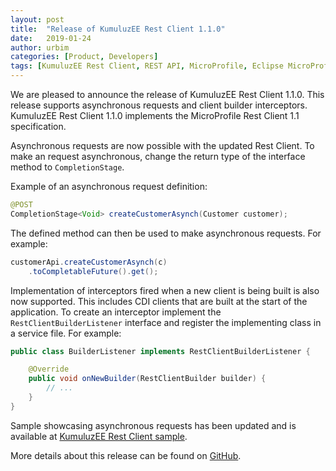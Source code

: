 ```yaml
---
layout: post
title:  "Release of KumuluzEE Rest Client 1.1.0"
date:   2019-01-24
author: urbim
categories: [Product, Developers]
tags: [KumuluzEE Rest Client, REST API, MicroProfile, Eclipse MicroProfile]
---
```


We are pleased to announce the release of KumuluzEE Rest Client 1.1.0. This release supports asynchronous requests and
client builder interceptors. KumuluzEE Rest Client 1.1.0 implements the MicroProfile Rest Client 1.1 specification.

Asynchronous requests are now possible with the updated Rest Client. To make an request asynchronous, change the return
type of the interface method to `CompletionStage`.

Example of an asynchronous request definition:

```java
@POST
CompletionStage<Void> createCustomerAsynch(Customer customer);
```

<!--more-->

The defined method can then be used to make asynchronous requests. For example:

```java
customerApi.createCustomerAsynch(c)
    .toCompletableFuture().get();
```

Implementation of interceptors fired when a new client is being built is also now supported. This includes CDI clients
that are built at the start of the application. To create an interceptor implement the `RestClientBuilderListener`
interface and register the implementing class in a service file. For example:

```java
public class BuilderListener implements RestClientBuilderListener {

    @Override
    public void onNewBuilder(RestClientBuilder builder) {
        // ...
    }
}
```

Sample showcasing asynchronous requests has been updated and is available at
[KumuluzEE Rest Client sample](https://github.com/kumuluz/kumuluzee-samples/tree/master/kumuluzee-rest-client).

More details about this release can be found on
[GitHub](https://github.com/kumuluz/kumuluzee-rest-client/releases/tag/v1.1.0).
